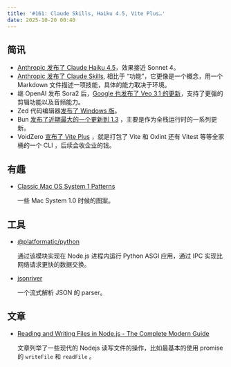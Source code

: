 ```yaml
---
title: '#161: Claude Skills, Haiku 4.5, Vite Plus…'
date: 2025-10-20 00:40
---
```




## 简讯

- [Anthropic 发布了 Claude Haiku 4.5](https://www.anthropic.com/news/claude-haiku-4-5)，效果接近 Sonnet 4。
- [Anthropic 发布了 Claude Skills](https://www.anthropic.com/news/skills), 相比于 “功能”，它更像是一个概念，用一个 Markdown 文件描述一项技能，具体的能力取决于环境。
- 继 OpenAI 发布 Sora2 后，[Google 也发布了 Veo 3.1 的更新](https://blog.google/technology/ai/veo-updates-flow/)，支持了更强的剪辑功能以及音频能力。
- Zed 代码编辑器[发布了 Windows 版](https://zed.dev/blog/zed-for-windows-is-here)。
- Bun [发布了近期最大的一个更新到 1.3](https://bun.com/blog/bun-v1.3) ，主要是作为全栈运行时的一系列更新。
- VoidZero [宣布了 Vite Plus](https://voidzero.dev/posts/announcing-vite-plus) ，就是打包了 Vite 和 Oxlint 还有 Vitest 等等全家桶的一个 CLI ，后续会收企业的钱。

## 有趣

- [Classic Mac OS System 1 Patterns](https://paulsmith.github.io/classic-mac-patterns/)
  
    一些 Mac System 1.0 时候的图案。
    

## 工具

- [@platformatic/python](https://blog.platformatic.dev/bring-python-asgi-to-your-nodejs-applications)
  
    通过该模块实现在 Node.js 进程内运行 Python ASGI 应用，通过 IPC 实现比网络请求更快的数据交换。
    
- [jsonriver](https://github.com/rictic/jsonriver)
  
    一个流式解析 JSON 的 parser。
    

## 文章

- [Reading and Writing Files in Node.js - The Complete Modern Guide](https://nodejsdesignpatterns.com/blog/reading-writing-files-nodejs/)
  
    文章列举了一些现代的 Nodejs 读写文件的操作，比如最基本的使用 promise 的 `writeFile` 和 `readFile` 。